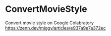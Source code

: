 # ConvertMovieStyle
Convert movie style on Google Colabratory
https://zenn.dev/miggy/articles/e937a9e7a372ec
